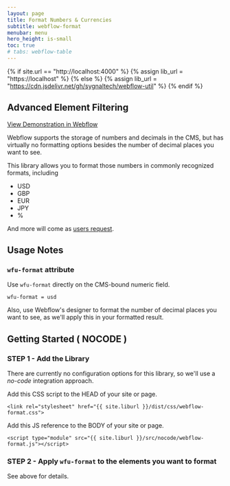 ```yaml
---
layout: page
title: Format Numbers & Currencies
subtitle: webflow-format
menubar: menu
hero_height: is-small
toc: true
# tabs: webflow-table
---
```


{% if site.url == "http://localhost:4000" %}
{% assign lib_url = "https://localhost" %}
{% else %}
{% assign lib_url = "https://cdn.jsdelivr.net/gh/sygnaltech/webflow-util" %}
{% endif %}

## Advanced Element Filtering

<a class="button is-danger" href="https://webflow-collections.webflow.io/formatting-numbers" target="_blank">View Demonstration in Webflow</a>

Webflow supports the storage of numbers and decimals in the CMS, 
but has virtually no formatting options besides the number of decimal places you want to see. 

This library allows you to format those numbers in commonly recognized formats, including

- USD
- GBP
- EUR
- JPY
- %

And more will come as [users request](mailto:wfu@sygnal.com). 




## Usage Notes

### `wfu-format` attribute

Use `wfu-format` directly on the CMS-bound numeric field.

```
wfu-format = usd
```

Also, use Webflow's designer to format the number of decimal places you want to see,
as we'll apply this in your formatted result.




## Getting Started ( NOCODE )


### STEP 1 - Add the Library


There are currently no configuration options for this library, so we'll use a *no-code* integration approach.

Add this CSS script to the HEAD of your site or page.

```
<link rel="stylesheet" href="{{ site.liburl }}/dist/css/webflow-format.css">
```

Add this JS reference to the BODY of your site or page.

```
<script type="module" src="{{ site.liburl }}/src/nocode/webflow-format.js"></script>
```



### STEP 2 - Apply `wfu-format` to the elements you want to format


See above for details. 

